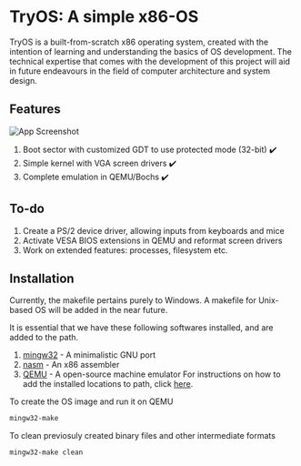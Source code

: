 
# TryOS: A simple x86-OS

TryOS is a built-from-scratch x86 operating system, created with the intention of learning
and understanding the basics of OS development. The technical expertise that comes with the development
of this project will aid in future endeavours in the field of computer architecture and system design.




## Features

![App Screenshot](https://i.ibb.co/GCVwr9x/cap.png)

1) Boot sector with customized GDT to use protected mode (32-bit) ✔️
2) Simple kernel with VGA screen drivers ✔️
3) Complete emulation in QEMU/Bochs ✔️

## To-do
1) Create a PS/2 device driver, allowing inputs from keyboards and mice
2) Activate VESA BIOS extensions in QEMU and reformat screen drivers
3) Work on extended features: processes, filesystem etc.




## Installation

Currently, the makefile pertains purely to Windows. A makefile for Unix-based OS will be added in the near future.

It is essential that we have these following softwares installed, and are added to the path. 
1) [mingw32](https://sourceforge.net/projects/mingw/) - A minimalistic GNU port
2) [nasm](https://www.nasm.us/) - An x86 assembler
3) [QEMU](https://www.qemu.org/) - A open-source machine emulator
For instructions on how to add the installed locations to path, click [here](https://www.architectryan.com/2018/03/17/add-to-the-path-on-windows-10/).

To create the OS image and run it on QEMU
```bash
mingw32-make 
```
To clean previosuly created binary files and other intermediate formats
```bash
mingw32-make clean
```
    